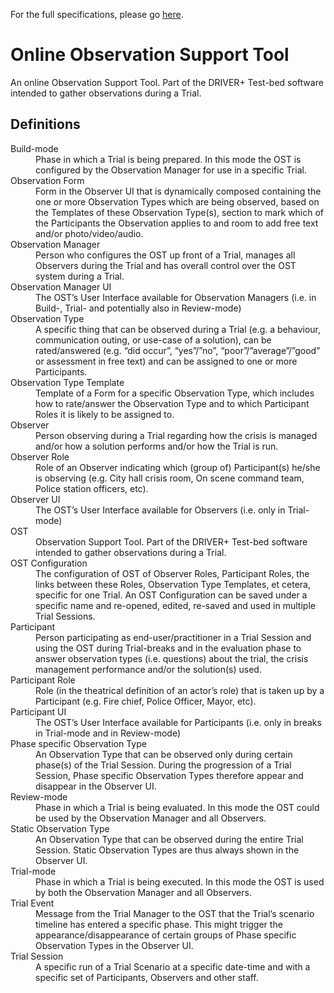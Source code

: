 For the full specifications, please go [here](https://driver-eu.gitbooks.io/specification-of-the-online-observer-support-tool).

# Online Observation Support Tool
An online Observation Support Tool. Part of the DRIVER+ Test-bed software intended to gather observations during a Trial.

## Definitions

<dl>
<dt>Build-mode</dt>
<dd>Phase in which a Trial is being prepared. In this mode the OST is configured by the Observation Manager for use in a specific Trial.</dd>
<dt>Observation Form</dt>
<dd>Form in the Observer UI that is dynamically composed containing the one or more Observation Types which are being observed, based on the Templates of these Observation Type(s), section to mark which of the Participants the Observation applies to and room to add free text and/or photo/video/audio.   </dd>
<dt>Observation Manager</dt>
<dd>Person who configures the OST up front of a Trial, manages all Observers during the Trial and has overall control over the OST system during a Trial.</dd>
<dt>Observation Manager UI</dt>
<dd>The OST’s User Interface available for Observation Managers (i.e. in Build-, Trial- and potentially also in Review-mode)</dd>
<dt>Observation Type</dt>
<dd>A specific thing that can be observed during a Trial (e.g. a behaviour, communication outing, or use-case of a solution), can be rated/answered (e.g. “did occur”, “yes”/”no”, “poor”/”average”/”good” or assessment in free text) and can be assigned to one or more Participants.</dd>
<dt>Observation Type Template</dt>
<dd>Template of a Form for a specific Observation Type, which includes how to rate/answer the Observation Type and to which Participant Roles it is likely to be assigned to.</dd>
<dt>Observer</dt>
<dd>Person observing during a Trial regarding how the crisis is managed and/or how a solution performs and/or how the Trial is run.  </dd>
<dt>Observer Role</dt>
<dd>Role of an Observer indicating which (group of) Participant(s) he/she is observing (e.g. City hall crisis room, On scene command team, Police station officers, etc).</dd>
<dt>Observer UI</dt>
<dd>The OST’s User Interface available for Observers (i.e. only in Trial-mode)</dd>
<dt>OST</dt>
<dd>Observation Support Tool. Part of the DRIVER+ Test-bed software intended to gather observations during a Trial.</dd>
<dt>OST Configuration</dt>
<dd>The configuration of OST of Observer Roles, Participant Roles, the links between these Roles,  Observation Type Templates, et cetera, specific for one Trial. An OST Configuration can be saved under a specific name and re-opened, edited, re-saved and used in multiple Trial Sessions.</dd>
<dt>Participant</dt>
<dd>Person participating as end-user/practitioner in a Trial Session and using the OST during Trial-breaks and in the evaluation phase to answer observation types (i.e. questions) about the trial, the crisis management performance and/or the solution(s) used. </dd>
<dt>Participant Role</dt>
<dd>Role (in the theatrical definition of an actor’s role) that is taken up by a Participant (e.g. Fire chief, Police Officer, Mayor, etc).</dd>
<dt>Participant UI</dt>
<dd>The OST’s User Interface available for Participants (i.e. only in breaks in Trial-mode and in Review-mode)</dd>
<dt>Phase specific Observation Type</dt>
<dd>An Observation Type that can be observed only during certain phase(s) of the Trial Session. During the progression of a Trial Session, Phase specific Observation Types therefore appear and disappear in the Observer UI.</dd>
<dt>Review-mode</dt>
<dd>Phase in which a Trial is being evaluated. In this mode the OST could be used by the Observation Manager and all Observers.</dd>
<dt>Static Observation Type</dt>
<dd>An Observation Type that can be observed during the entire Trial Session. Static Observation Types are thus always shown in the Observer UI.</dd>
<dt>Trial-mode</dt>
<dd>Phase in which a Trial is being executed. In this mode the OST is used by both the Observation Manager and all Observers.</dd>
<dt>Trial Event</dt>
<dd>Message from the Trial Manager to the OST that the Trial’s scenario timeline has entered a specific phase. This might trigger the appearance/disappearance of certain groups of Phase specific Observation Types in the Observer UI.</dd>
<dt>Trial Session</dt>
<dd>A specific run of a Trial Scenario at a specific date-time and with a specific set of Participants, Observers and other staff.</dd>
</dl>

